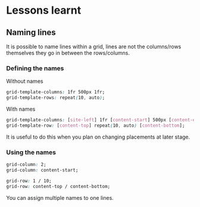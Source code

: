 # Lessons learnt

## Naming lines

It is possible to name lines within a grid, lines are not the columns/rows themselves they go in between the rows/columns.

### Defining the names

Without names

```css
grid-template-columns: 1fr 500px 1fr;
grid-template-rows: repeat(10, auto);
```

With names

```css
grid-template-columns: [site-left] 1fr [content-start] 500px [content-end] 1fr [side-right];
grid-template-row: [content-top] repeat(10, auto) [content-bottom];
```

It is useful to do this when you plan on changing placements at later stage.

### Using the names

```css
grid-column: 2;
grid-column: content-start;

grid-row: 1 / 10;
grid-row: content-top / content-bottom;
```

You can assign multiple names to one lines.
